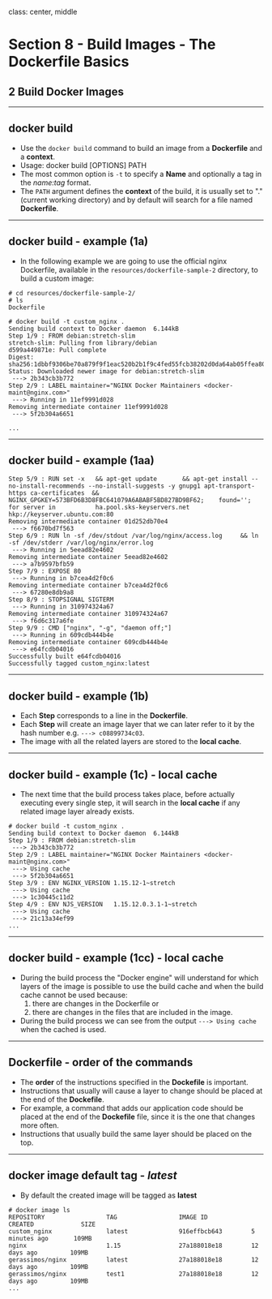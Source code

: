 class: center, middle
# Section 8 - Build Images - The Dockerfile Basics
## 2 Build Docker Images
---

## docker build
 - Use the `docker build` command to build an image from a **Dockerfile** and a **context**.
 - Usage:  docker build [OPTIONS] PATH 
 - The most common option is `-t` to specify a **Name** and optionally a tag in the *name:tag* format.
 - The `PATH` argument defines the **context** of the build, it is usually set to "." (current working directory) and by default will search for a file named **Dockerfile**.
   
---

## docker build - example (1a)
 - In the following example we are going to use the official nginx Dockerfile, available in the `resources/dockerfile-sample-2` directory, to build a custom image:  
 
```terminal
# cd resources/dockerfile-sample-2/
# ls
Dockerfile

# docker build -t custom_nginx .
Sending build context to Docker daemon  6.144kB
Step 1/9 : FROM debian:stretch-slim
stretch-slim: Pulling from library/debian
d599a449871e: Pull complete
Digest: sha256:1dbbf9306be70a879f9f1eac520b2b1f9c4fed55fcb38202d0da64ab05ffea80
Status: Downloaded newer image for debian:stretch-slim
 ---> 2b343cb3b772
Step 2/9 : LABEL maintainer="NGINX Docker Maintainers <docker-maint@nginx.com>"
 ---> Running in 11ef9991d028
Removing intermediate container 11ef9991d028
 ---> 5f2b304a6651

...

```

---

## docker build - example (1aa)

```terminal
Step 5/9 : RUN set -x   && apt-get update       && apt-get install --no-install-recommends --no-install-suggests -y gnupg1 apt-transport-https ca-certificates  &&      NGINX_GPGKEY=573BFD6B3D8FBC641079A6ABABF5BD827BD9BF62;    found='';       for server in           ha.pool.sks-keyservers.net              hkp://keyserver.ubuntu.com:80           
Removing intermediate container 01d252db70e4
 ---> f6670bd7f563
Step 6/9 : RUN ln -sf /dev/stdout /var/log/nginx/access.log     && ln -sf /dev/stderr /var/log/nginx/error.log
 ---> Running in 5eead82e4602
Removing intermediate container 5eead82e4602
 ---> a7b9597bfb59
Step 7/9 : EXPOSE 80
 ---> Running in b7cea4d2f0c6
Removing intermediate container b7cea4d2f0c6
 ---> 67280e8db9a8
Step 8/9 : STOPSIGNAL SIGTERM
 ---> Running in 310974324a67
Removing intermediate container 310974324a67
 ---> f6d6c317a6fe
Step 9/9 : CMD ["nginx", "-g", "daemon off;"]
 ---> Running in 609cdb444b4e
Removing intermediate container 609cdb444b4e
 ---> e64fcdb04016
Successfully built e64fcdb04016
Successfully tagged custom_nginx:latest
```

---

## docker build - example (1b)

 - Each **Step** corresponds to a line in the **Dockerfile**.
 - Each **Step** will create an image layer that we can later refer to it by the hash number e.g. `---> c08899734c03`.
 - The image with all the related layers are stored to the **local cache**.  
 


---
## docker build - example (1c) - local cache
 - The next time that the build process takes place, before actually executing every single step, it will search in the **local cache** if any related image layer already exists.
   
```terminal
# docker build -t custom_nginx .
Sending build context to Docker daemon  6.144kB
Step 1/9 : FROM debian:stretch-slim
 ---> 2b343cb3b772
Step 2/9 : LABEL maintainer="NGINX Docker Maintainers <docker-maint@nginx.com>"
 ---> Using cache
 ---> 5f2b304a6651
Step 3/9 : ENV NGINX_VERSION 1.15.12-1~stretch
 ---> Using cache
 ---> 1c30445c11d2
Step 4/9 : ENV NJS_VERSION   1.15.12.0.3.1-1~stretch
 ---> Using cache
 ---> 21c13a34ef99
...
```
---
 
## docker build - example (1cc) - local cache
 - During the build process the "Docker engine" will understand for which layers of the image is possible to use the build cache and when the build cache cannot be used because: 
   1. there are changes in the Dockerfile or 
   2. there are changes in the files that are included in the image.
 - During the build process we can see from the output `---> Using cache` when the cached is used. 
 
---

## Dockerfile - order of the commands 
 - The **order** of the instructions specified in the **Dockefile** is important.
 - Instructions that usually will cause a layer to change should be placed at the end of the **Dockefile**. 
 - For example, a command that adds our application code should be placed at the end of the **Dockefile** file, since it is the one that changes more often.
 - Instructions that usually build the same layer should be placed on the top.
  
---

## docker image default tag - *latest*
 - By default the created image will be tagged as **latest**
```terminal
# docker image ls
REPOSITORY                 TAG                 IMAGE ID            CREATED             SIZE
custom_nginx               latest              916effbcb643        5 minutes ago       109MB
nginx                      1.15                27a188018e18        12 days ago         109MB
gerassimos/nginx           latest              27a188018e18        12 days ago         109MB
gerassimos/nginx           test1               27a188018e18        12 days ago         109MB
...
```
